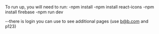 To run up, you will need to run:
-npm install
-npm install react-icons
-npm install firebase
-npm run dev

--there is login you can use to see additional pages (use b@b.com and p123)
